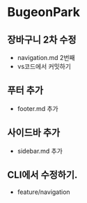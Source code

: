 # BugeonPark

## 장바구니 2차 수정
- navigation.md 2번째
- vs코드에서 커밋하기

## 푸터 추가
- footer.md 추가

## 사이드바 추가
- sidebar.md 추가

## CLI에서 수정하기.
- feature/navigation
